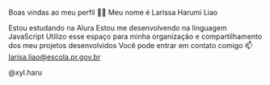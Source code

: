 Boas vindas ao meu perfil 💙💙
Meu nome é Larissa Harumi Liao

Estou estudando na Alura
Estou me desenvolvendo na linguagem JavaScript
Utilizo esse espaço para minha organização e compartilhamento dos meu projetos desenvolvidos
Você pode entrar em contato comigo 📫
larisa.liao@escola.pr.gov.br

@xyl.haru
